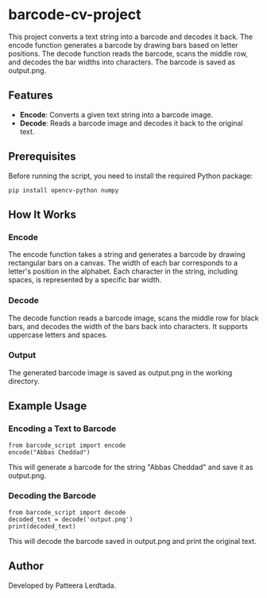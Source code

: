 # barcode-cv-project
This project converts a text string into a barcode and decodes it back. The encode function generates a barcode by drawing bars based on letter positions. The decode function reads the barcode, scans the middle row, and decodes the bar widths into characters. The barcode is saved as output.png.

## Features
- **Encode**: Converts a given text string into a barcode image.
- **Decode**: Reads a barcode image and decodes it back to the original text.

## Prerequisites

Before running the script, you need to install the required Python package:
```
pip install opencv-python numpy
```
## How It Works
### Encode
The encode function takes a string and generates a barcode by drawing rectangular bars on a canvas. The width of each bar corresponds to a letter's position in the alphabet. Each character in the string, including spaces, is represented by a specific bar width.

### Decode
The decode function reads a barcode image, scans the middle row for black bars, and decodes the width of the bars back into characters. It supports uppercase letters and spaces.

### Output
The generated barcode image is saved as output.png in the working directory.

## Example Usage
### Encoding a Text to Barcode
```
from barcode_script import encode
encode("Abbas Cheddad")

```
This will generate a barcode for the string "Abbas Cheddad" and save it as output.png.
### Decoding the Barcode
```
from barcode_script import decode
decoded_text = decode('output.png')
print(decoded_text)

```
This will decode the barcode saved in output.png and print the original text.

## Author
Developed by Patteera Lerdtada.

